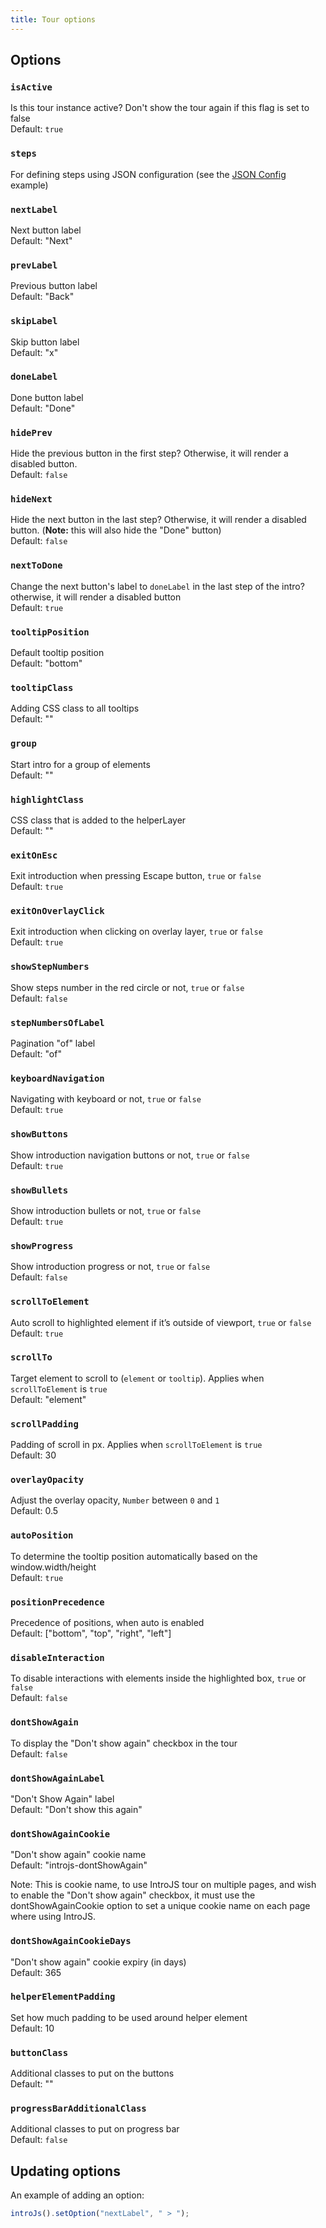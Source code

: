 ```yaml
---
title: Tour options
---
```


## Options

### `isActive`
Is this tour instance active? Don't show the tour again if this flag is set to false  
Default: `true`

### `steps`
For defining steps using JSON configuration (see the [JSON Config](../examples/basic/json-config.md) example)  

### `nextLabel`
Next button label  
Default: "Next"

### `prevLabel`
Previous button label  
Default: "Back"

### `skipLabel`
Skip button label  
Default: "x"

### `doneLabel`
Done button label  
Default: "Done"

### `hidePrev`
Hide the previous button in the first step? Otherwise, it will render a disabled button.  
Default: `false`

### `hideNext`
Hide the next button in the last step? Otherwise, it will render a disabled button. (**Note:** this will also hide the "Done" button)  
Default: `false`

### `nextToDone`
Change the next button's label to `doneLabel` in the last step of the intro? otherwise, it will render a disabled button  
Default: `true`

### `tooltipPosition`
Default tooltip position  
Default: "bottom"

### `tooltipClass`
Adding CSS class to all tooltips  
Default: ""

### `group`
Start intro for a group of elements  
Default: ""

### `highlightClass`
CSS class that is added to the helperLayer  
Default: ""

### `exitOnEsc`
Exit introduction when pressing Escape button, `true` or `false`  
Default: `true`  

### `exitOnOverlayClick`
Exit introduction when clicking on overlay layer, `true` or `false`  
Default: `true`  

### `showStepNumbers`
Show steps number in the red circle or not, `true` or `false`  
Default: `false`  

### `stepNumbersOfLabel`
Pagination "of" label  
Default: "of"  

### `keyboardNavigation`
Navigating with keyboard or not, `true` or `false`  
Default: `true`  

### `showButtons`
Show introduction navigation buttons or not, `true` or `false`  
Default: `true`  

### `showBullets`
Show introduction bullets or not, `true` or `false`  
Default: `true`  

### `showProgress`
Show introduction progress or not, `true` or `false`  
Default: `false`  

### `scrollToElement`
Auto scroll to highlighted element if it’s outside of viewport, `true` or `false`  
Default: `true`  

### `scrollTo`
Target element to scroll to (`element` or `tooltip`). Applies when `scrollToElement` is `true`  
Default: "element"  

### `scrollPadding`
Padding of scroll in px. Applies when `scrollToElement` is `true`  
Default: 30 

### `overlayOpacity`
Adjust the overlay opacity, `Number` between `0` and `1`  
Default: 0.5 

### `autoPosition`
To determine the tooltip position automatically based on the window.width/height  
Default: `true`  

### `positionPrecedence`
Precedence of positions, when auto is enabled  
Default: ["bottom", "top", "right", "left"]

### `disableInteraction`
To disable interactions with elements inside the highlighted box, `true` or `false`  
 Default: `false`  

### `dontShowAgain`
To display the "Don't show again" checkbox in the tour  
Default: `false`  

### `dontShowAgainLabel`
"Don't Show Again" label  
Default: "Don't show this again"

### `dontShowAgainCookie`
"Don't show again" cookie name  
Default: "introjs-dontShowAgain"

Note: This is cookie name, to use IntroJS tour on multiple pages, and wish to enable the "Don't show again" checkbox, it must use the dontShowAgainCookie option to set a unique cookie name on each page where using IntroJS.


### `dontShowAgainCookieDays`
"Don't show again" cookie expiry (in days)  
Default: 365 

### `helperElementPadding`
Set how much padding to be used around helper element  
Default: 10

### `buttonClass`
Additional classes to put on the buttons  
Default: ""

### `progressBarAdditionalClass`
Additional classes to put on progress bar  
Default: `false`  

## Updating options

An example of adding an option:

```javascript
introJs().setOption("nextLabel", " > ");
```
